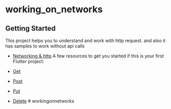 # working_on_networks

## Getting Started

This project helps you to understand and work with http request. and also it has samples to work without api calls 

- [Networking & http](https://docs.flutter.dev/cookbook#networking)
A few resources to get you started if this is your first Flutter project:

- [Get](https://docs.flutter.dev/cookbook/networking/fetch-data)
- [Post](https://docs.flutter.dev/cookbook/networking/send-data)
- [Put](https://docs.flutter.dev/cookbook/networking/update-data)
- [Delete](https://docs.flutter.dev/cookbook/networking/delete-data)
#   w o r k i n g _ o n _ n e t w o r k s  
 